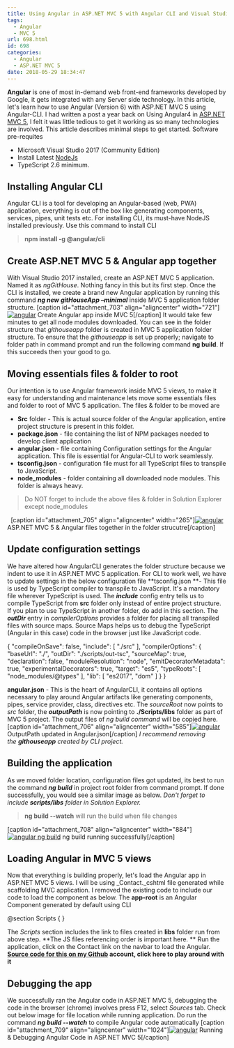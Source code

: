 ```yaml
---
title: Using Angular in ASP.NET MVC 5 with Angular CLI and Visual Studio 2017
tags:
  - Angular
  - MVC 5
url: 698.html
id: 698
categories:
  - Angular
  - ASP.NET MVC 5
date: 2018-05-29 18:34:47
---
```


**Angular** is one of most in-demand web front-end frameworks developed by Google, it gets integrated with any Server side technology. In this article, let's learn how to use Angular (Version 6) with ASP.NET MVC 5 using Angular-CLI. I had written a post a year back on Using Angular4 in [ASP.NET MVC 5](http://www.mithunvp.com/using-angular-2-asp-net-mvc-5-visual-studio/), I felt it was little tedious to get it working as so many technologies are involved. This article describes minimal steps to get started. Software pre-requites

*   Microsoft Visual Studio 2017 (Community Edition)
*   Install Latest [NodeJs](https://nodejs.org/en/)
*   TypeScript 2.6 minimum.

Installing Angular CLI
----------------------

Angular CLI is a tool for developing an Angular-based (web, PWA) application, everything is out of the box like generating components, services, pipes, unit tests etc. For installing CLI, its must-have NodeJS installed previously. Use this command to install CLI

> **npm install -g @angular/cli**

Create ASP.NET MVC 5 & Angular app together
-------------------------------------------

With Visual Studio 2017 installed, create an ASP.NET MVC 5 application. Named it as _ngGitHouse_. Nothing fancy in this but its first step. Once the CLI is installed, we create a brand new Angular application by running this command **_ng new gitHouseApp –minimal_** inside MVC 5 application folder structure. \[caption id="attachment_703" align="aligncenter" width="721"\][![angular](http://www.mithunvp.com/wp-content/uploads/2018/05/ng-new.png)](http://www.mithunvp.com/wp-content/uploads/2018/05/ng-new.png) Create Angular app inside MVC 5\[/caption\] It would take few minutes to get all node modules downloaded. You can see in the folder structure that _githouseapp_ folder is created in MVC 5 application folder structure. To ensure that the _githouseapp_ is set up properly; navigate to folder path in command prompt and run the following command **ng build**. If this succeeds then your good to go.

Moving essentials files & folder to root
----------------------------------------

Our intention is to use Angular framework inside MVC 5 views, to make it easy for understanding and maintenance lets move some essentials files and folder to root of MVC 5 application. The files & folder to be moved are

*   **Src** folder - This is actual source folder of the Angular application, entire project structure is present in this folder.
*   **package.json** \- file containing the list of NPM packages needed to develop client application
*   **angular.json** \- file containing Configuration settings for the Angular application. This file is essential for Angular-CLI to work seamlessly.
*   **tsconfig.json** \- configuration file must for all TypeScript files to transpile to JavaScript.
*   **node_modules** \- folder containing all downloaded node modules. This folder is always heavy.

> Do NOT forget to include the above files & folder in Solution Explorer except node_modules

  \[caption id="attachment_705" align="aligncenter" width="265"\][![angular](http://www.mithunvp.com/wp-content/uploads/2018/05/folder.png)](http://www.mithunvp.com/wp-content/uploads/2018/05/folder.png) ASP.NET MVC 5 & Angular files together in the folder strucutre\[/caption\]  

Update configuration settings
-----------------------------

We have altered how AngularCLI generates the folder structure because we indent to use it in ASP.NET MVC 5 application. For CLI to work well, we have to update settings in the below configuration file **tsconfig.json **\- This file is used by TypeScript compiler to transpile to JavaScript. It's a mandatory file wherever TypeScript is used. The _**include**_ config entry tells us to compile TypeScript from **src** folder only instead of entire project structure. If you plan to use TypeScript in another folder, do add in this section. The _**outDir**_ entry in _compilerOptions_ provides a folder for placing all transpiled files with source maps. Source Maps helps us to debug the TypeScript (Angular in this case) code in the browser just like JavaScript code.

{
  "compileOnSave": false,
  "include": \[
    "./src"
  \],
  "compilerOptions": {
    "baseUrl": "./",
    "outDir": "./scripts/out-tsc",
    "sourceMap": true,
    "declaration": false,
    "moduleResolution": "node",
    "emitDecoratorMetadata": true,
    "experimentalDecorators": true,
    "target": "es5",
    "typeRoots": \[
      "node_modules/@types"
    \],
    "lib": \[
      "es2017",
      "dom"
    \]
  }
}

**angular.json** \- This is the heart of AngularCLI, it contains all options necessary to play around Angular artifacts like generating components, pipes, service provider, class, directives etc. The _sourceRoot_ now points to _src_ folder, the _**outputPath**_ is now pointing to **./Scripts/libs** folder as part of MVC 5 project. The output files of _ng build command_ will be copied here. \[caption id="attachment_706" align="aligncenter" width="585"\][![angular](http://www.mithunvp.com/wp-content/uploads/2018/05/ngCOnf.png)](http://www.mithunvp.com/wp-content/uploads/2018/05/ngCOnf.png) OutputPath updated in Angular.json\[/caption\] _I recommend removing the **githouseapp** created by CLI project._

**Building the application**
----------------------------

As we moved folder location, configuration files got updated, its best to run the command _**ng build**_ in project root folder from command prompt. If done successfully, you would see a similar image as below. _Don't forget to include **scripts/libs** folder in Solution Explorer._

> **ng build --watch** will run the build when file changes

\[caption id="attachment_708" align="aligncenter" width="884"\][![angular ng build](http://www.mithunvp.com/wp-content/uploads/2018/05/ngnuild.png)](http://www.mithunvp.com/wp-content/uploads/2018/05/ngnuild.png) ng build running successfully\[/caption\]

Loading Angular in MVC 5 views
------------------------------

Now that everything is building properly, let's load the Angular app in ASP.NET MVC 5 views. I will be using _Contact._cshtml file generated while scaffolding MVC application. I removed the existing code to include our code to load the component as below. The **app-root** is an Angular Component generated by default using CLI

@section Scripts {
    <script type="text/javascript" src="~/Scripts/libs/runtime.js"></script>
    <script type="text/javascript" src="~/Scripts/libs/polyfills.js"></script>
    <script type="text/javascript" src="~/Scripts/libs/styles.js"></script>
    <script type="text/javascript" src="~/Scripts/libs/vendor.js"></script>
    <script type="text/javascript" src="~/Scripts/libs/main.js"></script>
}

<app-root></app-root>

The _Scripts_ section includes the link to files created in **libs** folder run from above step. **The JS files referencing order is important here. ** Run the application, click on the Contact link on the navbar to load the Angular. **[Source code for this on my Github](https://github.com/mithunvp/ngGitHouse) account, click here to play around with it**

Debugging the app
-----------------

We successfully ran the Angular code in ASP.NET MVC 5, debugging the code in the browser (chrome) involves press F12, select _Sources_ tab. Check out below image for file location while running application. Do run the command _**ng build --watch**_ to compile Angular code automatically \[caption id="attachment_709" align="aligncenter" width="1024"\][![angular](http://www.mithunvp.com/wp-content/uploads/2018/05/runningDebugging-1024x389.png)](http://www.mithunvp.com/wp-content/uploads/2018/05/runningDebugging.png) Running & Debugging Angular Code in ASP.NET MVC 5\[/caption\]